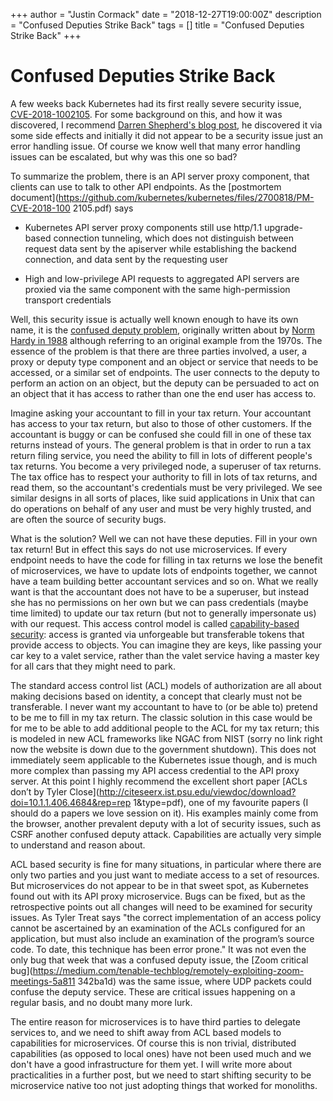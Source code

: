 +++
author = "Justin Cormack"
date = "2018-12-27T19:00:00Z"
description = "Confused Deputies Strike Back"
tags = []
title = "Confused Deputies Strike Back"
+++

# Confused Deputies Strike Back

A few weeks back Kubernetes had its first really severe security issue, 
[CVE-2018-1002105](https://github.com/kubernetes/kubernetes/issues/71411).
For some background on this, and how it was discovered, I recommend [Darren 
Shepherd's blog post](https://rancher.com/blog/2018/2018-12-04-k8s-cve/), he 
discovered it via some side effects and initially it did not appear to be a 
security issue just an error handling issue. Of course we know well that many 
error handling issues can be escalated, but why was this one so bad?

To summarize the problem, there is an API server proxy component, that clients 
can use to talk to other API endpoints. As the [postmortem 
document](https://github.com/kubernetes/kubernetes/files/2700818/PM-CVE-2018-100
2105.pdf) says

- Kubernetes API server proxy components still use http/1.1 upgrade-based 
connection tunneling, which does not distinguish between request data sent by 
the apiserver while establishing the backend connection, and data sent by the 
requesting user

- High and low-privilege API requests to aggregated API servers are proxied via 
the same component with the same high-permission transport credentials

Well, this security issue is actually well known enough to have its own name, 
it is the [confused deputy 
problem](https://en.wikipedia.org/wiki/Confused_deputy_problem), originally 
written about by [Norm Hardy in 
1988](http://zoo.cs.yale.edu/classes/cs422/2010/bib/hardy88confused.pdf) 
although referring to an original example from the 1970s. The essence of the 
problem is that there are three parties involved, a user, a proxy or deputy 
type component and an object or service that needs to be accessed, or a similar 
set of endpoints. The user connects to the deputy to perform an action on an 
object, but the deputy can be persuaded to act on an object that it has access 
to rather than one the end user has access to.

Imagine asking your accountant to fill in your tax return. Your accountant has 
access to your tax return, but also to those of other customers. If the 
accountant is buggy or can be confused she could fill in one of these tax 
returns instead of yours. The general problem is that in order to run a tax 
return filing service, you need the ability to fill in lots of different 
people's tax returns. You become a very privileged node, a superuser of tax 
returns. The tax office has to respect your authority to fill in lots of tax 
returns, and read them, so the accountant's credentials must be very 
privileged. We see similar designs in all sorts of places, like suid 
applications in Unix that can do operations on behalf of any user and must be 
very highly trusted, and are often the source of security bugs.

What is the solution? Well we can not have these deputies. Fill in your own tax 
return! But in effect this says do not use microservices. If every endpoint 
needs to have the code for filling in tax returns we lose the benefit of 
microservices, we have to update lots of endpoints together, we cannot have a 
team building better accountant services and so on. What we really want is that 
the accountant does not have to be a superuser, but instead she has no 
permissions on her own but we can pass credentials (maybe time limited) to 
update our tax return (but not to generally impersonate us) with our request. 
This access control model is called [capability-based 
security](https://en.wikipedia.org/wiki/Capability-based_security): access is 
granted via unforgeable but transferable tokens that provide access to objects. 
You can imagine they are keys, like passing your car key to a valet service, 
rather than the valet service having a master key for all cars that they might 
need to park.

The standard access control list (ACL) models of authorization are all about 
making decisions based on identity, a concept that clearly must not be 
transferable. I never want my accountant to have to (or be able to) pretend to 
be me to fill in my tax return. The classic solution in this case would be for 
me to be able to add additional people to the ACL for my tax return; this is 
modeled in new ACL frameworks like NGAC from NIST (sorry no link right now the 
website is down due to the government shutdown). This does not immediately seem 
applicable to the Kubernetes issue though, and is much more complex than 
passing my API access credential to the API proxy server. At this point I 
highly recommend the excellent short paper [ACLs don’t by Tyler 
Close](http://citeseerx.ist.psu.edu/viewdoc/download?doi=10.1.1.406.4684&rep=rep
1&type=pdf), one of my favourite papers (I should do a papers we love session 
on it). His examples mainly come from the browser, another prevalent deputy 
with a lot of security issues, such as CSRF another confused deputy attack. 
Capabilities are actually very simple to understand and reason about.

ACL based security is fine for many situations, in particular where there are 
only two parties and you just want to mediate access to a set of resources. But 
microservices do not appear to be in that sweet spot, as Kubernetes found out 
with its API proxy microservice. Bugs can be fixed, but as the retrospective 
points out all changes will need to be examined for security issues. As Tyler 
Treat says "the correct implementation of an access policy cannot be 
ascertained by an examination of the ACLs configured for an application, but 
must also include an examination of the program’s source code. To date, this 
technique has been error prone." It was not even the only bug that week that 
was a confused deputy issue, the [Zoom critical 
bug](https://medium.com/tenable-techblog/remotely-exploiting-zoom-meetings-5a811
342ba1d) was the same issue, where UDP packets could confuse the deputy 
service. These are critical issues happening on a regular basis, and no doubt 
many more lurk.

The entire reason for microservices is to have third parties to delegate 
services to, and we need to shift away from ACL based models to capabilities 
for microservices. Of course this is non trivial, distributed capabilities (as 
opposed to local ones) have not been used much and we don't have a good 
infrastructure for them yet. I will write more about practicalities in a 
further post, but we need to start shifting security to be microservice native 
too not just adopting things that worked for monoliths.
